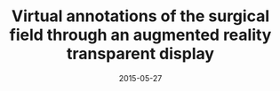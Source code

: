---
title: "Virtual annotations of the surgical field through an augmented reality transparent display"

collection: publications

permalink: /publication/2015-05-27-visual-computer

excerpt: "Existing telestrator-based surgical telementoring systems require a trainee surgeon to shift focus frequently between the operating field and a nearby monitor to acquire and apply instructions from a remote mentor. We present a novel approach to surgical telementoring where annotations are superimposed directly onto the surgical field using an augmented reality (AR) simulated transparent display. We present our first steps towards realizing this vision, using two networked conventional tablets to allow a mentor to remotely annotate the operating field as seen by a trainee. Annotations are anchored to the surgical field as the trainee tablet moves and as the surgical field deforms or becomes occluded. The system is built exclusively from compact commodity-level components—all imaging and processing are performed on the two tablets."

date: 2015-05-27

venue: 'The Visual Computer'

doiurl: 'https://doi.org/10.1007/s00371-015-1135-6'

paperurl: '/files/Andersen-TVC-2015.pdf'

citation: "Andersen D, Popescu V, Cabrera ME, Shanghavi A, Gomez G, Marley S, Mullis B, Wachs J. Virtual annotations of the surgical field through an augmented reality transparent display. The Visual Computer. 2016 Nov 1;32(11):1481-98."
---